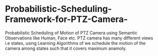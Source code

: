 # Probabilistic-Scheduling-Framework-for-PTZ-Camera-
Probabilistic Scheduling of Motion of PTZ Camera using Semantic Observations  like Human, Face etc. PTZ camera has many different views i.e states, using Learning Algorithms of we schedule the motion of the camera among states such that it covers maximum anamoly.
